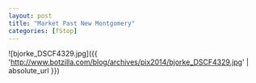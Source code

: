 ```yaml
---
layout: post
title: "Market Past New Montgomery"
categories: [fStop]
---
```



![bjorke_DSCF4329.jpg]({{ 'http://www.botzilla.com/blog/archives/pix2014/bjorke_DSCF4329.jpg' | absolute_url }})


